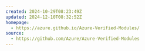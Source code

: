 ```yaml
---
created: 2024-10-29T08:23:49Z
updated: 2024-12-10T08:32:52Z
homepage:
  - https://azure.github.io/Azure-Verified-Modules/
source:
  - https://github.com/Azure/Azure-Verified-Modules
---
```

